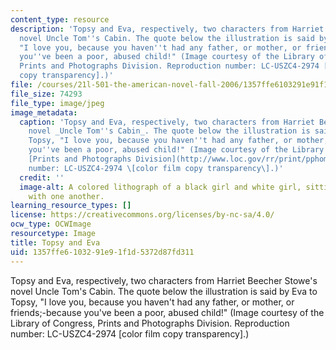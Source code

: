 ```yaml
---
content_type: resource
description: 'Topsy and Eva, respectively, two characters from Harriet Beecher Stowe''s
  novel Uncle Tom''s Cabin. The quote below the illustration is said by Eva to Topsy,
  "I love you, because you haven''t had any father, or mother, or friends;-because
  you''ve been a poor, abused child!" (Image courtesy of the Library of Congress,
  Prints and Photographs Division. Reproduction number: LC-USZC4-2974 [color film
  copy transparency].)'
file: /courses/21l-501-the-american-novel-fall-2006/1357ffe6103291e91f1d5372d87fd311_21l-501f06.jpg
file_size: 74293
file_type: image/jpeg
image_metadata:
  caption: 'Topsy and Eva, respectively, two characters from Harriet Beecher Stowe''s
    novel _Uncle Tom''s Cabin_. The quote below the illustration is said by Eva to
    Topsy, "I love you, because you haven''t had any father, or mother, or friends;-because
    you''ve been a poor, abused child!" (Image courtesy of the Library of Congress,
    [Prints and Photographs Division](http://www.loc.gov/rr/print/pphome.html). Reproduction
    number: LC-USZC4-2974 \[color film copy transparency\].)'
  credit: ''
  image-alt: A colored lithograph of a black girl and white girl, sitting affectionately
    with one another.
learning_resource_types: []
license: https://creativecommons.org/licenses/by-nc-sa/4.0/
ocw_type: OCWImage
resourcetype: Image
title: Topsy and Eva
uid: 1357ffe6-1032-91e9-1f1d-5372d87fd311
---
```

Topsy and Eva, respectively, two characters from Harriet Beecher Stowe's novel Uncle Tom's Cabin. The quote below the illustration is said by Eva to Topsy, "I love you, because you haven't had any father, or mother, or friends;-because you've been a poor, abused child!" (Image courtesy of the Library of Congress, Prints and Photographs Division. Reproduction number: LC-USZC4-2974 [color film copy transparency].)